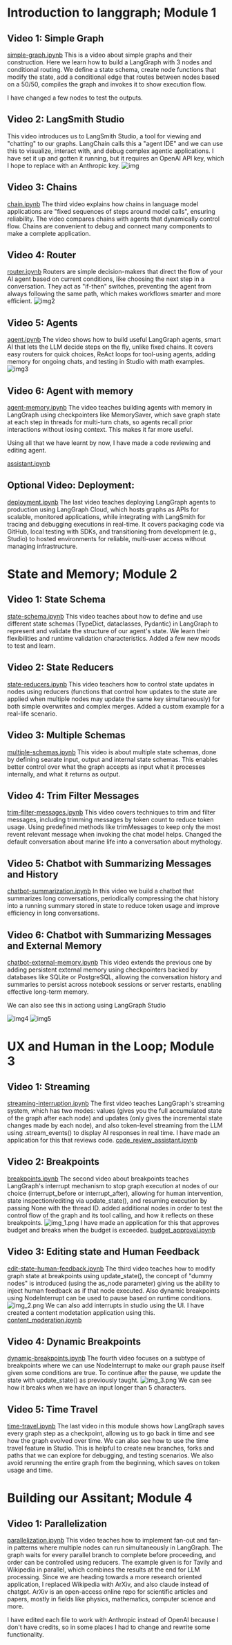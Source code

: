 # Introduction to langgraph; Module 1

## Video 1: Simple Graph
[simple-graph.ipynb](resources/module%201/simple-graph.ipynb)
This is a video about simple graphs and their construction. Here we learn how to build a LangGraph with 3 nodes and conditional routing. We define a state schema, create node functions that modify the state, add a conditional edge that routes between nodes based on a 50/50, compiles the graph and invokes it to show execution flow. 

I have changed a few nodes to test the outputs.

## Video 2: LangSmith Studio
This video introduces us to LangSmith Studio, a tool for viewing and "chatting" to our graphs. LangChain calls this a "agent IDE" and we can use this to visualize, interact with, and debug complex agentic applications. I have set it up and gotten it running, but it requires an OpenAI API key, which I hope to replace with an Anthropic key.
![img](img.png)

## Video 3: Chains
[chain.ipynb](resources/module%201/chain.ipynb)
The third video explains how chains in language model applications are "fixed sequences of steps around model calls", ensuring reliability. The video compares chains with agents that dynamically control flow. Chains are convenient to debug and connect many components to make a complete application.

## Video 4: Router
[router.ipynb](resources/module%201/router.ipynb)
Routers are simple decision-makers that direct the flow of your AI agent based on current conditions, like choosing the next step in a conversation. They act as "if-then" switches, preventing the agent from always following the same path, which makes workflows smarter and more efficient.
![img2](img2.png)

## Video 5: Agents
[agent.ipynb](resources/module%201/agent.ipynb)
The video shows how to build useful LangGraph agents, smart AI that lets the LLM decide steps on the fly, unlike fixed chains. It covers easy routers for quick choices, ReAct loops for tool-using agents, adding memory for ongoing chats, and testing in Studio with math examples.
![img3](img3.png)

## Video 6: Agent with memory 
[agent-memory.ipynb](resources/module%201/agent-memory.ipynb)
The video teaches building agents with memory in LangGraph using checkpointers like MemorySaver, which save graph state at each step in threads for multi-turn chats, so agents recall prior interactions without losing context. This makes it far more useful.

Using all that we have learnt by now, I have made a code reviewing and editing agent.

[assistant.ipynb](assitant.ipynb)

## Optional Video: Deployment:
[deployment.ipynb](resources/module%201/deployment.ipynb)
The last video teaches deploying LangGraph agents to production using LangGraph Cloud, which hosts graphs as APIs for scalable, monitored applications, while integrating with LangSmith for tracing and debugging executions in real-time. It covers packaging code via GitHub, local testing with SDKs, and transitioning from development (e.g., Studio) to hosted environments for reliable, multi-user access without managing infrastructure.

# State and Memory; Module 2

## Video 1: State Schema
[state-schema.ipynb](resources/module%202/state-schema.ipynb)
This video teaches about how to define and use different state schemas (TypeDict, dataclasses, Pydantic) in LangGraph to represent and validate the structure of our agent's state. We learn their flexibilities and runtime validation characteristics. Added a few new moods to test and learn.

## Video 2: State Reducers
[state-reducers.ipynb](resources/module%202/state-reducers.ipynb)
This video teachers how to control state updates in nodes using reducers (functions that control how updates to the state are applied when multiple nodes may update the same key simultaneously) for both simple overwrites and complex merges. Added a custom example for a real-life scenario.

## Video 3: Multiple Schemas
[multiple-schemas.ipynb](resources/module%202/multiple-schemas.ipynb)
This video is about multiple state schemas, done by defining searate input, output and internal state schemas. This enables better control over what the graph accepts as input what it processes internally, and what it returns as output.

## Video 4: Trim Filter Messages
[trim-filter-messages.ipynb](resources/module%202/trim-filter-messages.ipynb)
This video covers techniques to trim and filter messages, including trimming messages by token count to reduce token usage. Using predefined methods like trimMessages to keep only the most revent relevant message when invoking the chat model helps.
Changed the default conversation about marine life into a conversation about mythology.

## Video 5: Chatbot with Summarizing Messages and History
[chatbot-summarization.ipynb](resources/module%202/chatbot-summarization.ipynb)
In this video we build a chatbot that summarizes long conversations, periodically compressing the chat history into a running summary stored in state to reduce token usage and improve efficiency in long conversations.

## Video 6: Chatbot with Summarizing Messages and External Memory
[chatbot-external-memory.ipynb](resources/module%202/chatbot-external-memory.ipynb)
This video extends the previous one by adding persistent external memory using checkpointers backed by databases like SQLite or PostgreSQL, allowing the conversation history and summaries to persist across notebook sessions or server restarts, enabling effective long-term memory.

We can also see this in actiong using LangGraph Studio

![img4](img4.png)
![img5](img5..png)

# UX and Human in the Loop; Module 3

## Video 1: Streaming
[streaming-interruption.ipynb](resources/module%203/streaming-interruption.ipynb)
The first video teaches LangGraph's streaming system, which has two modes: values (gives you the full accumulated state of the graph after each node) and updates (only gives the incremental state changes made by each node), and also token-level streaming from the LLM using .stream_events() to display AI responses in real time.
I have made an application for this that reviews code.
[code_review_assistant.ipynb](resources/module%203/code_review_assistant.ipynb)

## Video 2: Breakpoints
[breakpoints.ipynb](resources/module%203/breakpoints.ipynb)
The second video about breakpoints teaches LangGraph's interrupt mechanism to stop graph execution at nodes of our choice (interrupt_before or interrupt_after), allowing for human intervention, state inspection/editing via update_state(), and resuming execution by passing None with the thread ID.
added additional nodes in order to test the control flow of the graph and its tool calling, and how it reflects on these breakpoints.
![img_1.png](img_1.png)
I have made an application for this that approves budget and breaks when the budget is exceeded.
[budget_approval.ipynb](resources/module%203/budget_approval.ipynb)

## Video 3: Editing state and Human Feedback
[edit-state-human-feedback.ipynb](resources/module%203/edit-state-human-feedback.ipynb)
The third video teaches how to modify graph state at breakpoints using update_state(), the concept of "dummy nodes" is introduced (using the as_node parameter) giving us the ability to inject human feedback as if that node executed. Also dynamic breakpoints using NodeInterrupt can be used to pause based on runtime conditions.
![img_2.png](img_2.png)
We can also add interrupts in studio using the UI.
I have created a content modetation application using this.
[content_moderation.ipynb](resources/module%203/content_moderation.ipynb)

## Video 4: Dynamic Breakpoints
[dynamic-breakpoints.ipynb](resources/module%203/dynamic-breakpoints.ipynb)
The fourth video focuses on a subtype of breakpoints where we can use NodeInterrupt to make our graph pause itself given some conditions are true. To continue after the pause, we update the state with update_state() as previously taught. 
![img_3.png](img_3.png)
We can see how it breaks when we have an input longer than 5 characters.

## Video 5: Time Travel
[time-travel.ipynb](resources/module%203/time-travel.ipynb)
The last video in this module shows how LangGraph saves every graph step as a checkpoint, allowing us to go back in time and see how the graph evolved over time. We can also see how to use the time travel feature in Studio. This is helpful to create new branches, forks and paths that we can explore for debugging, and testing scenarios. We also avoid rerunning the entire graph from the beginning, which saves on token usage and time.

# Building our Assitant; Module 4

## Video 1: Parallelization
[parallelization.ipynb](resources/module%204/parallelization.ipynb)
This video teaches how to implement fan-out and fan-in patterns where multiple nodes can run simultaneously in LangGraph. The graph waits for every parallel branch to complete before proceeding, and order can be controlled using reducers. The example given is for Tavily and Wikipedia in parallel, which combines the results at the end for LLM processing.
Since we are heading towards a more research oriented application, I replaced Wikipedia with ArXiv, and also claude instead of chatgpt. ArXiv is an open-access online repo for scientific articles and papers, mostly in fields like physics, mathematics, computer science and more.

I have edited each file to work with Anthropic instead of OpenAI because I don't have credits, so in some places I had to change and rewrite some functionality.